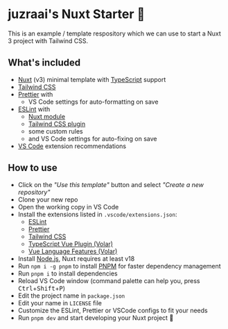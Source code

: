 # juzraai's Nuxt Starter 🚀

This is an example / template respository which we can use to start a Nuxt 3 project with Tailwind CSS.

## What's included

-   [Nuxt](https://nuxt.com/) (v3) minimal template with [TypeScript](https://www.typescriptlang.org/) support
-   [Tailwind CSS](https://tailwindcss.com/)
-   [Prettier](https://prettier.io/) with
    -   VS Code settings for auto-formatting on save
-   [ESLint](https://eslint.org/) with
    -   [Nuxt module](https://eslint.nuxt.com/packages/module)
    -   [Tailwind CSS plugin](https://github.com/francoismassart/eslint-plugin-tailwindcss)
    -   some custom rules
    -   and VS Code settings for auto-fixing on save
-   [VS Code](https://code.visualstudio.com/) extension recommendations

## How to use

-   Click on the _"Use this template"_ button and select _"Create a new repository"_
-   Clone your new repo
-   Open the working copy in VS Code
-   Install the extensions listed in `.vscode/extensions.json`:
    -   [ESLint](https://marketplace.visualstudio.com/items?itemName=dbaeumer.vscode-eslint)
    -   [Prettier](https://marketplace.visualstudio.com/items?itemName=esbenp.prettier-vscode)
    -   [Tailwind CSS](https://marketplace.visualstudio.com/items?itemName=bradlc.vscode-tailwindcss)
    -   [TypeScript Vue Plugin (Volar)](https://marketplace.visualstudio.com/items?itemName=Vue.vscode-typescript-vue-plugin)
    -   [Vue Language Features (Volar)](https://marketplace.visualstudio.com/items?itemName=Vue.volar)
-   Install [Node.js](https://nodejs.org/), Nuxt requires at least v18
-   Run `npm i -g pnpm` to install [PNPM](https://pnpm.io/) for faster dependency management
-   Run `pnpm i` to install dependencies
-   Reload VS Code window (command palette can help you, press <kbd>Ctrl</kbd>+<kbd>Shift</kbd>+<kbd>P</kbd>)
-   Edit the project name in `package.json`
-   Edit your name in `LICENSE` file
-   Customize the ESLint, Prettier or VSCode configs to fit your needs
-   Run `pnpm dev` and start developing your Nuxt project 🚀
